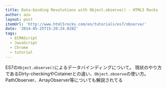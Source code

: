```yaml
---
title: Data-binding Revolutions with Object.observe() - HTML5 Rocks
author: azu
layout: post
itemUrl: 'http://www.html5rocks.com/en/tutorials/es7/observe/'
date: '2014-05-25T15:20:24.028Z'
tags:
  - ECMAScript
  - JavaScript
  - Chrome
  - tutorial
---
```

ES7の`Object.observe()`によるデータバインディングについて。
現状のやり方であるDirty-checkingやCotainerとの違い、`Object.observe`の使い方。
PathObserver、ArrayObserver等についても解説されてる
